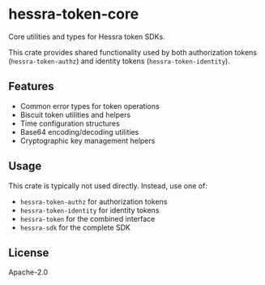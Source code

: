# hessra-token-core

Core utilities and types for Hessra token SDKs.

This crate provides shared functionality used by both authorization tokens (`hessra-token-authz`) and identity tokens (`hessra-token-identity`).

## Features

- Common error types for token operations
- Biscuit token utilities and helpers
- Time configuration structures
- Base64 encoding/decoding utilities
- Cryptographic key management helpers

## Usage

This crate is typically not used directly. Instead, use one of:

- `hessra-token-authz` for authorization tokens
- `hessra-token-identity` for identity tokens
- `hessra-token` for the combined interface
- `hessra-sdk` for the complete SDK

## License

Apache-2.0
